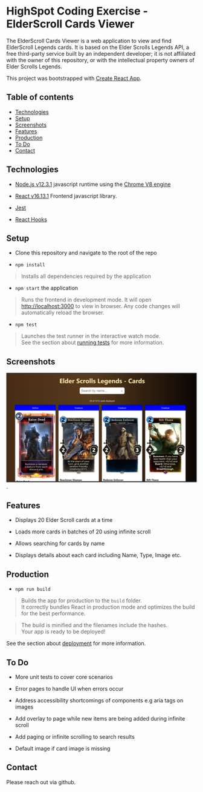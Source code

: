 # HighSpot Coding Exercise - ElderScroll Cards Viewer

The ElderScroll Cards Viewer is a web application to view and find ElderScroll Legends cards. It is based on the Elder Scrolls Legends API, a free third-party service built by an independent developer; it is not affiliated with the owner of this repository, or with the intellectual property owners of Elder Scrolls Legends.

This project was bootstrapped with [Create React App](https://github.com/facebook/create-react-app).

## Table of contents

-   [Technologies](#technologies)
-   [Setup](#setup)
-   [Screenshots](#screenshots)
-   [Features](#features)
-   [Production](#production)
-   [To Do](#todo)
-   [Contact](#contact)

## Technologies

-   [Node.js v12.3.1](https://nodejs.org/) javascript runtime using the [Chrome V8 engine](https://v8.dev/)

-   [React v16.13.1](https://reactjs.org/) Frontend javascript library.

-   [Jest](https://https://jestjs.io/)

-   [React Hooks](https://reactjs.org/docs/hooks-overview.html#state-hook)

## Setup

-   Clone this repository and navigate to the root of the repo

*   `npm install`

> Installs all dependencies required by the application

-   `npm start` the application

> Runs the frontend in development mode. It will open [http://localhost:3000](http://localhost:3000) to view in browser. Any code changes will automatically reload the browser.

-   `npm test`

> Launches the test runner in the interactive watch mode.<br />
> See the section about [running tests](https://facebook.github.io/create-react-app/docs/running-tests) for more information.

## Screenshots

![ElderScroll Legends Card List](./public/images/ElderScrollsCardList.jpg).

## Features

-   Displays 20 Elder Scroll cards at a time

-   Loads more cards in batches of 20 using infinite scroll

-   Allows searching for cards by name

-   Displays details about each card including Name, Type, Image etc.

## Production

-   `npm run build`

> Builds the app for production to the `build` folder.<br />
> It correctly bundles React in production mode and optimizes the build for the best performance.

> The build is minified and the filenames include the hashes.<br />
> Your app is ready to be deployed!

See the section about [deployment](https://facebook.github.io/create-react-app/docs/deployment) for more information.

## To Do

-   More unit tests to cover core scenarios

-   Error pages to handle UI when errors occur

*   Address accessibility shortcomings of components e.g aria tags on images

*   Add overlay to page while new items are being added during infinite scroll

*   Add paging or infinite scrolling to search results

*   Default image if card image is missing

## Contact

Please reach out via github.

